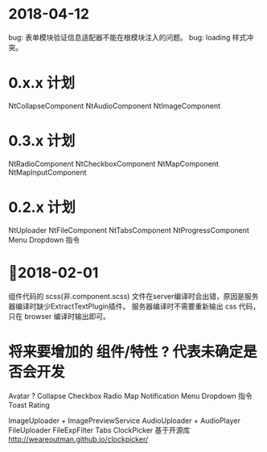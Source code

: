 # 2018-04-12
bug: 表单模块验证信息适配器不能在根模块注入的问题。
bug: loading 样式冲突。

# 0.x.x 计划
NtCollapseComponent
NtAudioComponent
NtImageComponent

# 0.3.x 计划
NtRadioComponent
NtCheckboxComponent
NtMapComponent
NtMapInputComponent


# 0.2.x 计划
NtUploader
NtFileComponent
NtTabsComponent
NtProgressComponent
Menu Dropdown 指令

# 2018-02-01
组件代码的 scss(非.component.scss) 文件在server编译时会出错，原因是服务器编译时缺少ExtractTextPlugin插件。
服务器编译时不需要重新输出 css 代码，只在 browser 编译时输出即可。


# 将来要增加的 组件/特性 ? 代表未确定是否会开发
Avatar ?
Collapse
Checkbox
Radio
Map
Notification
Menu Dropdown 指令
Toast
Rating

ImageUploader + ImagePreviewService
AudioUploader + AudioPlayer
FileUploader FileExpFilter
Tabs
ClockPicker 基于开源库 http://weareoutman.github.io/clockpicker/
